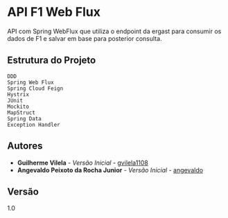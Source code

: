# API F1 Web Flux

API com Spring WebFlux que utiliza o endpoint da ergast para consumir os dados de F1 e salvar em base para posterior consulta.  

## Estrutura do Projeto

```
DDD
Spring Web Flux
Spring Cloud Feign
Hystrix
JUnit
Mockito
MapStruct
Spring Data 
Exception Handler
```

## Autores

* **Guilherme Vilela** - *Versão Inicial* - [gvilela1108](https://github.com/gvilela1108)
* **Angevaldo Peixoto da Rocha Junior** - *Versão Inicial* - [angevaldo](https://github.com/angevaldo)

 

## Versão
1.0
